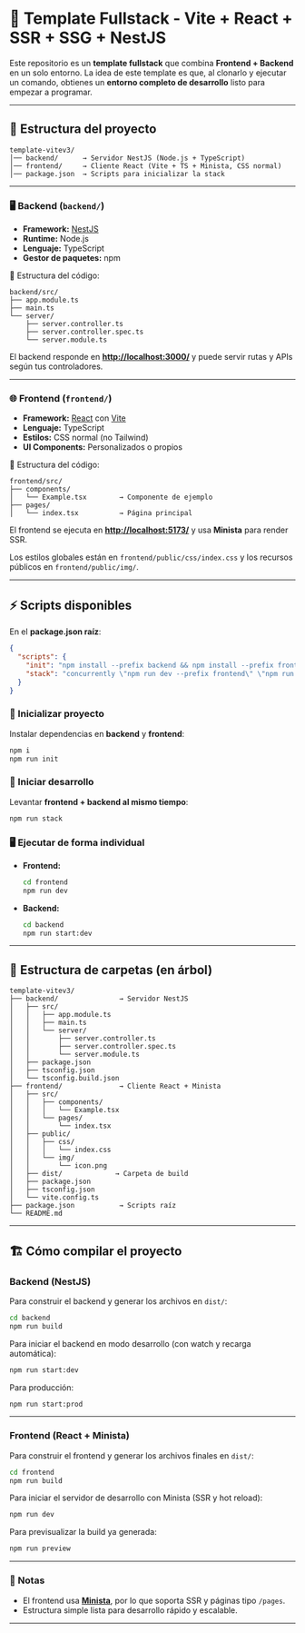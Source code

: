 # 🚀 Template Fullstack - Vite + React + SSR + SSG + NestJS

Este repositorio es un **template fullstack** que combina **Frontend + Backend** en un solo entorno.
La idea de este template es que, al clonarlo y ejecutar un comando, obtienes un **entorno completo de desarrollo** listo para empezar a programar.

---

## 📂 Estructura del proyecto

```text
template-vitev3/
│── backend/      → Servidor NestJS (Node.js + TypeScript)
│── frontend/     → Cliente React (Vite + TS + Minista, CSS normal)
│── package.json  → Scripts para inicializar la stack
```

---

### 🖥️ Backend (`backend/`)

* **Framework:** [NestJS](https://nestjs.com/)
* **Runtime:** Node.js
* **Lenguaje:** TypeScript
* **Gestor de paquetes:** npm

📂 Estructura del código:

```text
backend/src/
├── app.module.ts
├── main.ts
└── server/
    ├── server.controller.ts
    ├── server.controller.spec.ts
    └── server.module.ts
```

El backend responde en **[http://localhost:3000/](http://localhost:3000/)** y puede servir rutas y APIs según tus controladores.

---

### 🌐 Frontend (`frontend/`)

* **Framework:** [React](https://react.dev/) con [Vite](https://vitejs.dev/)
* **Lenguaje:** TypeScript
* **Estilos:** CSS normal (no Tailwind)
* **UI Components:** Personalizados o propios

📂 Estructura del código:

```text
frontend/src/
├── components/
│   └── Example.tsx        → Componente de ejemplo
├── pages/
│   └── index.tsx          → Página principal
```

El frontend se ejecuta en **[http://localhost:5173/](http://localhost:5173/)** y usa **Minista** para render SSR.

Los estilos globales están en `frontend/public/css/index.css` y los recursos públicos en `frontend/public/img/`.

---

## ⚡ Scripts disponibles

En el **package.json raíz**:

```json
{
  "scripts": {
    "init": "npm install --prefix backend && npm install --prefix frontend",
    "stack": "concurrently \"npm run dev --prefix frontend\" \"npm run start:dev --prefix backend\""
  }
}
```

### 🔧 Inicializar proyecto

Instalar dependencias en **backend** y **frontend**:

```bash
npm i
npm run init
```

### 🚀 Iniciar desarrollo

Levantar **frontend + backend al mismo tiempo**:

```bash
npm run stack
```

### 🖥️ Ejecutar de forma individual

* **Frontend:**

  ```bash
  cd frontend
  npm run dev
  ```

* **Backend:**

  ```bash
  cd backend
  npm run start:dev
  ```

---

## 📂 Estructura de carpetas (en árbol)

```text
template-vitev3/
├── backend/               → Servidor NestJS
│   ├── src/
│   │   ├── app.module.ts
│   │   ├── main.ts
│   │   └── server/
│   │       ├── server.controller.ts
│   │       ├── server.controller.spec.ts
│   │       └── server.module.ts
│   ├── package.json
│   ├── tsconfig.json
│   └── tsconfig.build.json
├── frontend/              → Cliente React + Minista
│   ├── src/
│   │   ├── components/
│   │   │   └── Example.tsx
│   │   └── pages/
│   │       └── index.tsx
│   ├── public/
│   │   ├── css/
│   │   │   └── index.css
│   │   └── img/
│   │       └── icon.png
│   ├── dist/             → Carpeta de build
│   ├── package.json
│   ├── tsconfig.json
│   └── vite.config.ts
├── package.json           → Scripts raíz
└── README.md
```

---

## 🏗️ Cómo compilar el proyecto

### Backend (NestJS)

Para construir el backend y generar los archivos en `dist/`:

```bash
cd backend
npm run build
```

Para iniciar el backend en modo desarrollo (con watch y recarga automática):

```bash
npm run start:dev
```

Para producción:

```bash
npm run start:prod
```

---

### Frontend (React + Minista)

Para construir el frontend y generar los archivos finales en `dist/`:

```bash
cd frontend
npm run build
```

Para iniciar el servidor de desarrollo con Minista (SSR y hot reload):

```bash
npm run dev
```

Para previsualizar la build ya generada:

```bash
npm run preview
```

---

### 📌 Notas

* El frontend usa **[Minista](https://github.com/qrac/minista)**, por lo que soporta SSR y páginas tipo `/pages`.
* Estructura simple lista para desarrollo rápido y escalable.

---